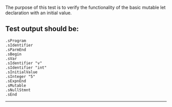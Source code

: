 The purpose of this test is to verify the functionality of the basic mutable let declaration with an initial value.

Test output should be:
--------------------------
```
.sProgram
.sIdentifier
.sParmEnd
.sBegin
.sVar
.sIdentifier "v"
.sIdentifier "int"
.sInitialValue
.sInteger "5"
.sExpnEnd
.sMutable
.sNullStmnt
.sEnd

```
-------------------------
